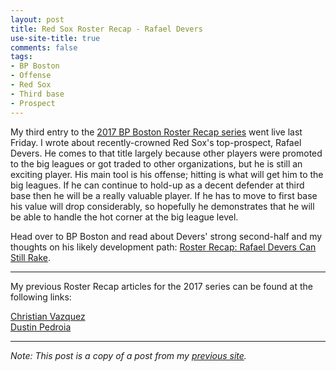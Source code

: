 ```yaml
---
layout: post
title: Red Sox Roster Recap - Rafael Devers
use-site-title: true
comments: false
tags:
- BP Boston
- Offense
- Red Sox
- Third base
- Prospect
---
```


My third entry to the <a href = "http://boston.locals.baseballprospectus.com/2017-red-sox-roster-recap-series/" target = "_blank"> 2017 BP Boston Roster Recap series</a> went live last Friday. I wrote about recently-crowned Red Sox's 
top-prospect, Rafael Devers. He comes to that title largely because other players were promoted to the big leagues or got traded 
to other organizations, but he is still an exciting player. His main tool is his offense; hitting is what will get him to the 
big leagues. If he can continue to hold-up as a decent defender at third base then he will be a really valuable player. If he 
has to move to first base his value will drop considerably, so hopefully he demonstrates that he will be able to handle the hot 
corner at the big league level.

Head over to BP Boston and read about Devers' strong second-half and my thoughts on his likely development path: <a href = "http://boston.locals.baseballprospectus.com/2017/01/13/roster-recap-rafael-devers-can-still-rake/" target = "_blank"> Roster Recap: Rafael Devers Can Still Rake</a>.

---

My previous Roster Recap articles for the 2017 series can be found at the following links:

<a href = "https://christopherteeter.wordpress.com/2016/12/22/red-sox-roster-recap-bp-boston-christian-vazquez/" target = "_blank"> Christian Vazquez</a><br>
<a href = "https://christopherteeter.wordpress.com/2017/01/02/red-sox-roster-recap-bp-boston-dustin-pedroia/" target = "_blank"> Dustin Pedroia</a>

***

*Note: This post is a copy of a post from my <a href = "https://christopherteeter.wordpress.com/" target = "_blank"> previous site</a>.*